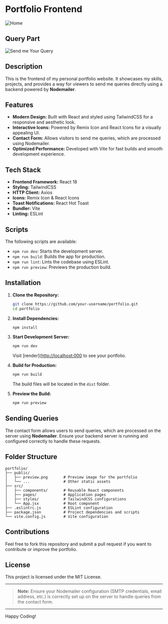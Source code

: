 # Portfolio Frontend

![Home](https://res.cloudinary.com/diufr72e9/image/upload/v1737134305/Screenshot_21_tqkggf.png)
## Query Part
![Send me Your Query](https://res.cloudinary.com/diufr72e9/image/upload/v1737134303/Screenshot_22_cdmvxs.png)


## Description
This is the frontend of my personal portfolio website. It showcases my skills, projects, and provides a way for viewers to send me queries directly using a backend powered by **Nodemailer**.

## Features
- **Modern Design:** Built with React and styled using TailwindCSS for a responsive and aesthetic look.
- **Interactive Icons:** Powered by Remix Icon and React Icons for a visually appealing UI.
- **Contact Form:** Allows visitors to send me queries, which are processed using Nodemailer.
- **Optimized Performance:** Developed with Vite for fast builds and smooth development experience.

## Tech Stack
- **Frontend Framework:** React 18
- **Styling:** TailwindCSS
- **HTTP Client:** Axios
- **Icons:** Remix Icon & React Icons
- **Toast Notifications:** React Hot Toast
- **Bundler:** Vite
- **Linting:** ESLint

## Scripts
The following scripts are available:

- `npm run dev`: Starts the development server.
- `npm run build`: Builds the app for production.
- `npm run lint`: Lints the codebase using ESLint.
- `npm run preview`: Previews the production build.

## Installation

1. **Clone the Repository:**
   ```bash
   git clone https://github.com/your-username/portfolio.git
   cd portfolio
   ```

2. **Install Dependencies:**
   ```bash
   npm install
   ```

3. **Start Development Server:**
   ```bash
   npm run dev
   ```
   Visit [render]([http://localhost:000](https://portfolio-afzal.onrender.com/) to see your portfolio.

4. **Build for Production:**
   ```bash
   npm run build
   ```
   The build files will be located in the `dist` folder.

5. **Preview the Build:**
   ```bash
   npm run preview
   ```

## Sending Queries
The contact form allows users to send queries, which are processed on the server using **Nodemailer**. Ensure your backend server is running and configured correctly to handle these requests.

## Folder Structure
```
portfolio/
├── public/
│   ├── preview.png       # Preview image for the portfolio
│   └── ...               # Other static assets
├── src/
│   ├── components/       # Reusable React components
│   ├── pages/            # Application pages
│   ├── styles/           # TailwindCSS configurations
│   └── App.jsx           # Root component
├── .eslintrc.js          # ESLint configuration
├── package.json          # Project dependencies and scripts
└── vite.config.js        # Vite configuration
```

## Contributions
Feel free to fork this repository and submit a pull request if you want to contribute or improve the portfolio.

## License
This project is licensed under the MIT License.

---

> **Note:** Ensure your Nodemailer configuration (SMTP credentials, email address, etc.) is correctly set up on the server to handle queries from the contact form.

---

Happy Coding!
